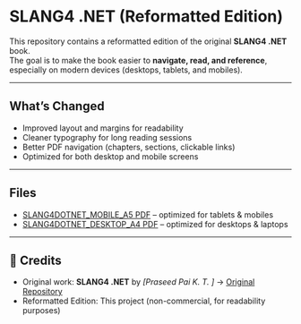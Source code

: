 # SLANG4 .NET (Reformatted Edition)

This repository contains a reformatted edition of the original **SLANG4 .NET** book.  
The goal is to make the book easier to **navigate, read, and reference**, especially on modern devices (desktops, tablets, and mobiles).

---

## What’s Changed
- Improved layout and margins for readability  
- Cleaner typography for long reading sessions  
- Better PDF navigation (chapters, sections, clickable links)  
- Optimized for both desktop and mobile screens  

---

## Files
- [SLANG4DOTNET_MOBILE_A5 PDF](./slang_for_dot_net_revision_a5_mobile.pdf) – optimized for tablets & mobiles  
- [SLANG4DOTNET_DESKTOP_A4 PDF](./slang_for_dot_net_revision_a4_desktop.pdf) – optimized for desktops & laptops  

---

## 🙏 Credits
- Original work: **SLANG4 .NET** by *[Praseed Pai K. T. ]* → [Original Repository](https://github.com/praseedpai/SlangForDotNet)
- Reformatted Edition: This project (non-commercial, for readability purposes) 
